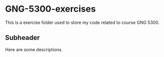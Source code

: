 # GNG-5300-exercises
This is a exercise folder used to store my code related to course GNG 5300.

## Subheader
Here are some descriptions.